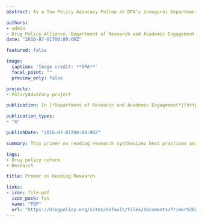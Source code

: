 ```yaml
---
abstract: As a Tow Policy Advocacy Fellow at DPA’s inaugural Department of Research and Academic Engagement, I collaboratively developed a primer on reading research which synthesizes best practices and guidelines on how to approach reading and evaluating academic studies. In our highly politicized world of criminal justice and drug policy reform, it is imperative for advocates, reformers and other stakeholders to be able to discern high-quality research from 'junk' or pseudoscience.

authors:
- admin
- Drug Policy Alliance, Department of Research and Academic Engagement 
date: "2016-07-01T00:00:00Z"

featured: false

image:
  caption: 'Image credit: **DPA**'
  focal_point: ""
  preview_only: false

projects:
- PolicyAdvocacy-project

publication: In [*Department of Research and Academic Engagement*](https://drugpolicy.org/about-us/departments-and-state-offices/research-academic-engagement)

publication_types:
- "4"

publishDate: "2016-07-01T00:00:00Z"

summary: This primer on reading research synthesizes best practices and guidelines on how to approach reading and evaluating academic studies

tags:
- Drug policy reform
- Research

title: Primer on Reading Research

links:
- icon: file-pdf
  icon_pack: fas
  name: "PDF"
  url: "https://drugpolicy.org/sites/default/files/documents/Primer%20on%20Reading%20Research_July%202016.pdf?_ga=2.147573170.488374729.1608321922-493971382.1608321922"
---
```

